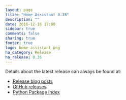 ```yaml
---
layout: page
title: "Home Assistant 0.35"
description: ""
date: 2016-12-16 17:00
sidebar: true
comments: false
sharing: true
footer: true
logo: home-assistant.png
ha_category: Release
ha_release: 0.36
---
```


Details about the latest release can always be found at:

- [Release blog posts](https://home-assistant.io/blog/categories/release-notes/)
- [GitHub releases](https://github.com/home-assistant/home-assistant/releases)
- [Python Package Index](https://pypi.python.org/pypi/homeassistant/)

